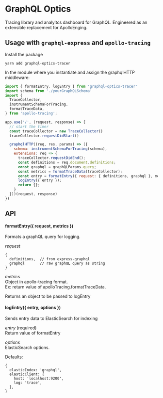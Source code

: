 # GraphQL Optics

Tracing library and analyitcs dashboard for GraphQL. Engineered as an extensible replacement for ApolloEnging.

## Usage with `graphql-express` and `apollo-tracing`

Install the package
```
yarn add graphql-optics-tracer
```

In the module where you instantiate and assign the graphqlHTTP middleware:

```javascript
import { formatEntry, logEntry } from 'graphql-optics-tracer'
import schema from './yourGraphQLSchema'
import {
  TraceCollector,
  instrumentSchemaForTracing,
  formatTraceData,
} from 'apollo-tracing';

app.use('/', (request, response) => {
  // start the timer
  const traceCollector = new TraceCollector()
  traceCollector.requestDidStart()

  graphqlHTTP((req, res, params) => ({
    schema: instrumentSchemaForTracing(schema),
    extensions: req => {
      traceCollector.requestDidEnd();
      const definitions = req.document.definitions;
      const graphql = graphQLParams.query;
      const metrics = formatTraceData(traceCollector);
      const entry = formatEntry({ request: { definitions, graphql }, metrics });
      logEntry({ entry });
      return {};
    }
  }))(request, response)
})
```

## API

#### formatEntry({ request, metrics })

Formats a graphQL query for logging.

_request_
```
{
  definitions,  // from express-graphql
  graphql       // raw graphQL query as string
}
```

_metrics_  
Object in apollo-tracing format.  
Ex: return value of apolloTracing.formatTraceData.

Returns an object to be passed to logEntry

#### logEntry({ entry, options })

Sends entry data to ElasticSearch for indexing

_entry_ (required)  
Return value of formatEntry

_options_  
ElasticSearch options.

Defaults:
```
{
  elasticIndex: 'graphql',
  elasticClient: {
    host: 'localhost:9200',
    log: 'trace',
  },
}
```
